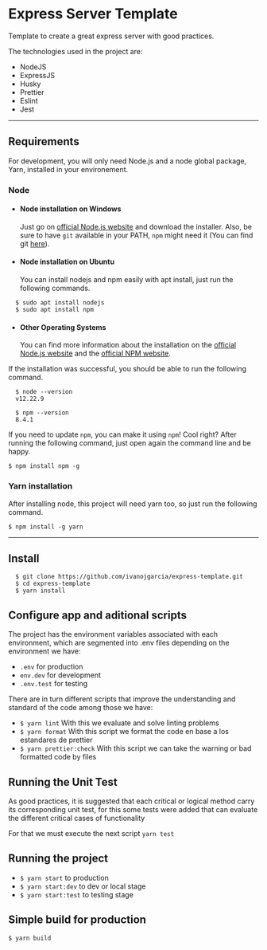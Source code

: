 # Express Server Template

Template to create a great express server with good practices.

The technologies used in the project are:

- NodeJS
- ExpressJS
- Husky
- Prettier
- Eslint
- Jest

---
## Requirements

For development, you will only need Node.js and a node global package, Yarn, installed in your environement.

### Node
- #### Node installation on Windows

  Just go on [official Node.js website](https://nodejs.org/) and download the installer.
Also, be sure to have `git` available in your PATH, `npm` might need it (You can find git [here](https://git-scm.com/)).

- #### Node installation on Ubuntu

  You can install nodejs and npm easily with apt install, just run the following commands.
  
```shell
  $ sudo apt install nodejs
  $ sudo apt install npm
```

- #### Other Operating Systems
  You can find more information about the installation on the [official Node.js website](https://nodejs.org/) and the [official NPM website](https://npmjs.org/).

If the installation was successful, you should be able to run the following command.

  ```shell
    $ node --version
    v12.22.9

    $ npm --version
    8.4.1
```

If you need to update `npm`, you can make it using `npm`! Cool right? After running the following command, just open again the command line and be happy.

`$ npm install npm -g`

### Yarn installation

  After installing node, this project will need yarn too, so just run the following command.

  `$ npm install -g yarn`

---

## Install

  ```shell
    $ git clone https://github.com/ivanojgarcia/express-template.git
    $ cd express-template
    $ yarn install
  ```

## Configure app and aditional scripts

The project has the environment variables associated with each environment, which are segmented into .env files depending on the environment we have:

- `.env` for production
- `env.dev` for development
- `.env.test` for testing

There are in turn different scripts that improve the understanding and standard of the code among those we have:

- `$ yarn lint` With this we evaluate and solve linting problems
- `$ yarn format` With this script we format the code en base a los estandares de prettier
- `$ yarn prettier:check` With this script we can take the warning or bad formatted code by files

## Running the Unit Test

As good practices, it is suggested that each critical or logical method carry its corresponding unit test, for this some tests were added that can evaluate the different critical cases of functionality

For that we must execute the next script `yarn test`
## Running the project

- `$ yarn start` to production
- `$ yarn start:dev` to dev or local stage
- `$ yarn start:test` to testing stage


## Simple build for production

`$ yarn build`

